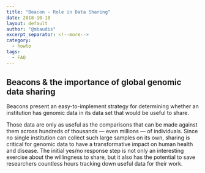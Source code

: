 ```yaml
---
title: "Beacon - Role in Data Sharing"
date: 2018-10-18
layout: default
author: "@mbaudis"
excerpt_separator: <!--more-->
category:
  - howto
tags:
  - FAQ
---
```


## Beacons & the importance of global genomic data sharing

Beacons present an easy-to-implement strategy for determining whether an institution has genomic data in its data set that would be useful to share. 

<!--more-->

Those data are only as useful as the comparisons that can be made against them across hundreds of thousands ― even millions ― of individuals. Since no single institution can collect such large samples on its own, sharing is critical for genomic data to have a transformative impact on human health and disease. The initial yes/no response step is not only an interesting exercise about the willingness to share, but it also has the potential to save researchers countless hours tracking down useful data for their work.

